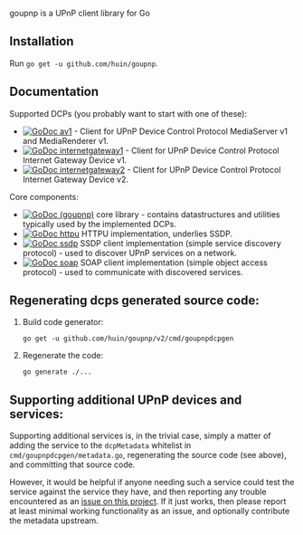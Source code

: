 goupnp is a UPnP client library for Go

Installation
------------

Run `go get -u github.com/huin/goupnp`.

Documentation
-------------

Supported DCPs (you probably want to start with one of these):

* [![GoDoc](https://godoc.org/github.com/huin/goupnp?status.svg) av1](https://godoc.org/github.com/huin/goupnp/v2/dcps/av1) - Client for UPnP Device Control Protocol MediaServer v1 and MediaRenderer v1.
* [![GoDoc](https://godoc.org/github.com/huin/goupnp?status.svg) internetgateway1](https://godoc.org/github.com/huin/goupnp/v2/dcps/internetgateway1) - Client for UPnP Device Control Protocol Internet Gateway Device v1.
* [![GoDoc](https://godoc.org/github.com/huin/goupnp?status.svg) internetgateway2](https://godoc.org/github.com/huin/goupnp/v2/dcps/internetgateway2) - Client for UPnP Device Control Protocol Internet Gateway Device v2.

Core components:

* [![GoDoc](https://godoc.org/github.com/huin/goupnp?status.svg) (goupnp)](https://godoc.org/github.com/huin/goupnp) core library - contains datastructures and utilities typically used by the implemented DCPs.
* [![GoDoc](https://godoc.org/github.com/huin/goupnp?status.svg) httpu](https://godoc.org/github.com/huin/goupnp/v2/httpu) HTTPU implementation, underlies SSDP.
* [![GoDoc](https://godoc.org/github.com/huin/goupnp?status.svg) ssdp](https://godoc.org/github.com/huin/goupnp/v2/ssdp) SSDP client implementation (simple service discovery protocol) - used to discover UPnP services on a network.
* [![GoDoc](https://godoc.org/github.com/huin/goupnp?status.svg) soap](https://godoc.org/github.com/huin/goupnp/v2/soap) SOAP client implementation (simple object access protocol) - used to communicate with discovered services.


Regenerating dcps generated source code:
----------------------------------------

1. Build code generator:

	`go get -u github.com/huin/goupnp/v2/cmd/goupnpdcpgen`

2. Regenerate the code:

	`go generate ./...`

Supporting additional UPnP devices and services:
------------------------------------------------

Supporting additional services is, in the trivial case, simply a matter of
adding the service to the `dcpMetadata` whitelist in `cmd/goupnpdcpgen/metadata.go`,
regenerating the source code (see above), and committing that source code.

However, it would be helpful if anyone needing such a service could test the
service against the service they have, and then reporting any trouble
encountered as an [issue on this
project](https://github.com/huin/goupnp/v2/issues/new). If it just works, then
please report at least minimal working functionality as an issue, and
optionally contribute the metadata upstream.
